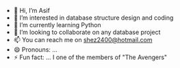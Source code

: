 - 👋 Hi, I’m Asif
- 👀 I’m interested in database structure design and coding
- 🌱 I’m currently learning Python
- 💞️ I’m looking to collaborate on any database project
- 📫 You can reach me on shez2400@hotmail.com
- 😄 Pronouns: ...
- ⚡ Fun fact: ... I one of the members of "The Avengers"

<!---
Asif20772/Asif20772 is a ✨ special ✨ repository because its `README.md` (this file) appears on your GitHub profile.
You can click the Preview link to take a look at your changes.
--->
